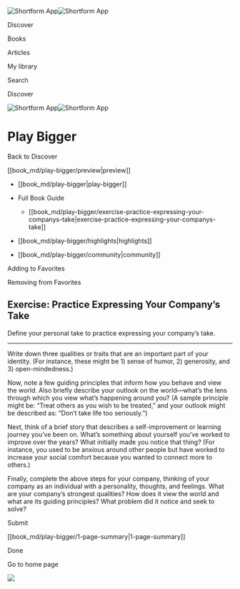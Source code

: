 ![Shortform App](/img/logo.36a2399e.svg)![Shortform App](/img/logo-dark.70c1b072.svg)

Discover

Books

Articles

My library

Search

Discover

![Shortform App](/img/logo.36a2399e.svg)![Shortform App](/img/logo-dark.70c1b072.svg)

# Play Bigger

Back to Discover

[[book_md/play-bigger/preview|preview]]

  * [[book_md/play-bigger|play-bigger]]
  * Full Book Guide

    * [[book_md/play-bigger/exercise-practice-expressing-your-companys-take|exercise-practice-expressing-your-companys-take]]
  * [[book_md/play-bigger/highlights|highlights]]
  * [[book_md/play-bigger/community|community]]



Adding to Favorites 

Removing from Favorites 

## Exercise: Practice Expressing Your Company’s Take

Define your personal take to practice expressing your company’s take.

* * *

Write down three qualities or traits that are an important part of your identity. (For instance, these might be 1) sense of humor, 2) generosity, and 3) open-mindedness.)

Now, note a few guiding principles that inform how you behave and view the world. Also briefly describe your outlook on the world—what’s the lens through which you view what’s happening around you? (A sample principle might be: “Treat others as you wish to be treated,” and your outlook might be described as: “Don’t take life too seriously.”)

Next, think of a brief story that describes a self-improvement or learning journey you’ve been on. What’s something about yourself you’ve worked to improve over the years? What initially made you notice that thing? (For instance, you used to be anxious around other people but have worked to increase your social comfort because you wanted to connect more to others.)

Finally, complete the above steps for your company, thinking of your company as an individual with a personality, thoughts, and feelings. What are your company’s strongest qualities? How does it view the world and what are its guiding principles? What problem did it notice and seek to solve?

Submit 

[[book_md/play-bigger/1-page-summary|1-page-summary]]

Done

Go to home page 

![](https://bat.bing.com/action/0?ti=56018282&Ver=2&mid=bf89e9d1-8a0c-4414-a13f-31e2f08b418b&sid=f30c5e70639211ee87d33f0876d93783&vid=f30c9700639211eeb3a75d830392c94f&vids=0&msclkid=N&pi=0&lg=en-US&sw=800&sh=600&sc=24&nwd=1&tl=Shortform%20%7C%20Play%20Bigger&p=https%3A%2F%2Fwww.shortform.com%2Fapp%2Fbook%2Fplay-bigger%2Fexercise-practice-expressing-your-companys-take&r=&lt=371&evt=pageLoad&sv=1&rn=104732)
